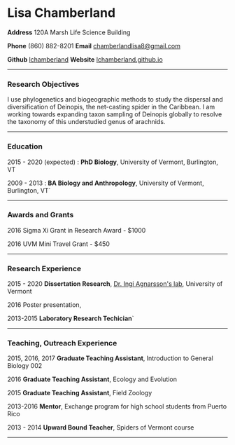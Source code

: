 <h1>Lisa Chamberland</h1>
<p><strong>Address</strong> 120A Marsh Life Science Building</p>
<p><strong>Phone</strong> (860) 882-8201     <strong>Email</strong> <a href='mailto:chamberlandlisa8@gmail.com' target='_blank' >chamberlandlisa8@gmail.com</a></p>
<p><strong>Github</strong> <a href='https://github.com/lchamberland'>lchamberland</a>     <strong>Website</strong> <a href='https://lchamberland.github.io'>lchamberland.github.io</a> </p>
<hr />
<h3>Research Objectives</h3>
<p>I use phylogenetics and biogeographic methods to study the dispersal and diversification of Deinopis, the net-casting spider in the Caribbean. I am working towards expanding taxon sampling of Deinopis globally to resolve the taxonomy of this understudied genus of arachnids.</p>
<hr />
<h3>Education</h3>
<p>2015 - 2020 (expected) : <strong>PhD Biology</strong>, University of Vermont, Burlington, VT</p>
<p>2009 - 2013 : <strong>BA Biology and Anthropology</strong>, University of Vermont, Burlington, VT`</p>
<hr />
<h3>Awards and Grants</h3>
<p>2016					Sigma Xi Grant in Research Award - $1000</p>
<p>2016					UVM Mini Travel Grant - $450</p>
<hr />
<h3>Research Experience</h3>
<p>2015 - 2020         <strong>Dissertation Research</strong>,  <a href='https://www.uvm.edu/~biology/?Page=faculty/agnarsson.php&SM=facultysubmenu.html'>Dr. Ingi Agnarsson&#39;s lab</a>, University of Vermont	</p>
<p>2016					Poster presentation, </p>
<p>2013-2015				<strong>Laboratory Research Techician</strong>`</p>
<hr />
<h3>Teaching, Outreach Experience</h3>
<p>2015, 2016, 2017			<strong>Graduate Teaching Assistant</strong>, Introduction to General Biology 002</p>
<p>2016					<strong>Graduate Teaching Assistant</strong>, Ecology and Evolution</p>
<p>2015 					<strong>Graduate Teaching Assistant</strong>, Field Zoology</p>
<p>2013-2016				<strong>Mentor</strong>, Exchange program for high school students from Puerto Rico</p>
<p>2013 - 2014				<strong>Upward Bound Teacher</strong>, Spiders of Vermont course</p>
<hr />
<p></p>
